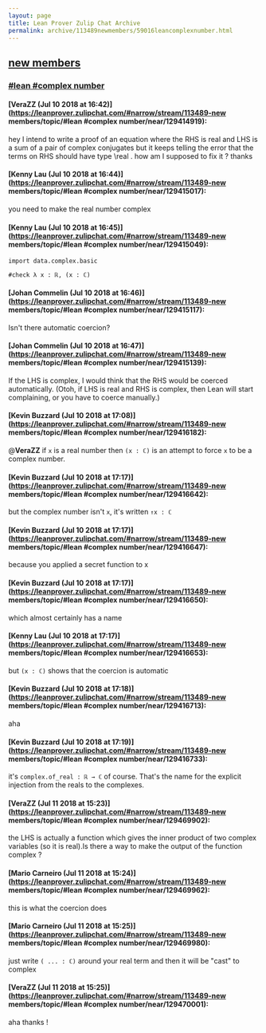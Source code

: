 ```yaml
---
layout: page
title: Lean Prover Zulip Chat Archive 
permalink: archive/113489newmembers/59016leancomplexnumber.html
---
```


## [new members](index.html)
### [#lean #complex number](59016leancomplexnumber.html)

#### [VeraZZ (Jul 10 2018 at 16:42)](https://leanprover.zulipchat.com/#narrow/stream/113489-new members/topic/#lean #complex number/near/129414919):
hey I intend to write a proof of an equation where the RHS is real and LHS is a sum of a pair of  complex conjugates but it keeps telling the error that the terms on RHS should have type \real . how am I supposed to fix it ? thanks

#### [Kenny Lau (Jul 10 2018 at 16:44)](https://leanprover.zulipchat.com/#narrow/stream/113489-new members/topic/#lean #complex number/near/129415017):
you need to make the real number complex

#### [Kenny Lau (Jul 10 2018 at 16:45)](https://leanprover.zulipchat.com/#narrow/stream/113489-new members/topic/#lean #complex number/near/129415049):
```lean
import data.complex.basic

#check λ x : ℝ, (x : ℂ)
```

#### [Johan Commelin (Jul 10 2018 at 16:46)](https://leanprover.zulipchat.com/#narrow/stream/113489-new members/topic/#lean #complex number/near/129415117):
Isn't there automatic coercion?

#### [Johan Commelin (Jul 10 2018 at 16:47)](https://leanprover.zulipchat.com/#narrow/stream/113489-new members/topic/#lean #complex number/near/129415139):
If the LHS is complex, I would think that the RHS would be coerced automatically. (Otoh, if LHS is real and RHS is complex, then Lean will start complaining, or you have to coerce manually.)

#### [Kevin Buzzard (Jul 10 2018 at 17:08)](https://leanprover.zulipchat.com/#narrow/stream/113489-new members/topic/#lean #complex number/near/129416182):
@**VeraZZ** if `x` is a real number then `(x : ℂ)` is an attempt to force `x` to be a complex number.

#### [Kevin Buzzard (Jul 10 2018 at 17:17)](https://leanprover.zulipchat.com/#narrow/stream/113489-new members/topic/#lean #complex number/near/129416642):
but the complex number isn't `x`, it's written `↑x : ℂ`

#### [Kevin Buzzard (Jul 10 2018 at 17:17)](https://leanprover.zulipchat.com/#narrow/stream/113489-new members/topic/#lean #complex number/near/129416647):
because you applied a secret function to x

#### [Kevin Buzzard (Jul 10 2018 at 17:17)](https://leanprover.zulipchat.com/#narrow/stream/113489-new members/topic/#lean #complex number/near/129416650):
which almost certainly has a name

#### [Kenny Lau (Jul 10 2018 at 17:17)](https://leanprover.zulipchat.com/#narrow/stream/113489-new members/topic/#lean #complex number/near/129416653):
but `(x : ℂ)` shows that the coercion is automatic

#### [Kevin Buzzard (Jul 10 2018 at 17:18)](https://leanprover.zulipchat.com/#narrow/stream/113489-new members/topic/#lean #complex number/near/129416713):
aha

#### [Kevin Buzzard (Jul 10 2018 at 17:19)](https://leanprover.zulipchat.com/#narrow/stream/113489-new members/topic/#lean #complex number/near/129416733):
it's `complex.of_real : ℝ → ℂ` of course. That's the name for the explicit injection from the reals to the complexes.

#### [VeraZZ (Jul 11 2018 at 15:23)](https://leanprover.zulipchat.com/#narrow/stream/113489-new members/topic/#lean #complex number/near/129469902):
the LHS is actually a function which gives the inner product of two complex variables (so it is real).Is there a way to make the output of the function complex ?

#### [Mario Carneiro (Jul 11 2018 at 15:24)](https://leanprover.zulipchat.com/#narrow/stream/113489-new members/topic/#lean #complex number/near/129469962):
this is what the coercion does

#### [Mario Carneiro (Jul 11 2018 at 15:25)](https://leanprover.zulipchat.com/#narrow/stream/113489-new members/topic/#lean #complex number/near/129469980):
just write `( ... : ℂ)` around your real term and then it will be "cast" to complex

#### [VeraZZ (Jul 11 2018 at 15:25)](https://leanprover.zulipchat.com/#narrow/stream/113489-new members/topic/#lean #complex number/near/129470001):
aha thanks !

